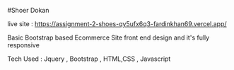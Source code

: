 #Shoer Dokan 

live site : https://assignment-2-shoes-qy5ufx6q3-fardinkhan69.vercel.app/

Basic Bootstrap based Ecommerce Site front end design  and it's fully responsive


Tech Used : Jquery , Bootstrap , HTML,CSS , Javascript 
